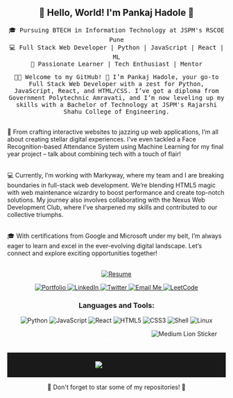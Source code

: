 <!DOCTYPE html>
<html lang="en">

<head>
  <meta charset="UTF-8">
  <meta name="viewport" content="width=device-width, initial-scale=1.0">
<!--   <title>Pankaj Hadole's GitHub</title> -->
</head>

<body>

  <!-- Header -->
  <h2 align="center">👋 Hello, World! I'm Pankaj Hadole 🚀</h2>
  <p align="center">
    <samp>🎓 Pursuing BTECH in Information Technology at JSPM's RSCOE Pune<br>
        💻 Full Stack Web Developer | Python | JavaScript | React | ML<br>
        🌟 Passionate Learner | Tech Enthusiast | Mentor</samp>
  </p>

  <!-- Intro -->
<p align="center">
  <samp>🤩🌟 Welcome to my GitHub! 🚀 I’m Pankaj Hadole, your go-to Full Stack Web Developer with a zest for Python, JavaScript, React, and HTML/CSS. I’ve got a diploma from Government Polytechnic Amravati, and I’m now leveling up my skills with a Bachelor of Technology at JSPM's Rajarshi Shahu College of Engineering.<br><br>

🎨 From crafting interactive websites to jazzing up web applications, I’m all about creating stellar digital experiences. I’ve even tackled a Face Recognition-based Attendance System using Machine Learning for my final year project – talk about combining tech with a touch of flair!<br><br>

💻 Currently, I’m working with Markyway, where my team and I are breaking boundaries in full-stack web development. We’re blending HTML5 magic with web maintenance wizardry to boost performance and create top-notch solutions. My journey also involves collaborating with the Nexus Web Development Club, where I’ve sharpened my skills and contributed to our collective triumphs.<br><br>

🎓 With certifications from Google and Microsoft under my belt, I’m always eager to learn and excel in the ever-evolving digital landscape. Let’s connect and explore exciting opportunities together!<br><br>

</p>

  <!-- Resume -->
  <p align="center">
    <a href="[http://tinyurl.com/Pankajsresume](https://www.linkedin.com/in/pankaj-hadole-722476232/overlay/1728332815527/single-media-viewer/?type=DOCUMENT&profileId=ACoAADoW84oBHezE74PBCuOV7f2Lr_p_NQz5-DM)" target="_blank">
      <img src="https://img.shields.io/badge/Resume-%23FF5722?style=for-the-badge&logo=google-drive&logoColor=white"
        alt="Resume">
    </a>
  </p>

  <!-- Portfolio and Social Links -->
  <p align="center">
    <a href="https://phcoder05.github.io/My-Portfolio/" target="_blank">
      <img src="https://img.shields.io/badge/Portfolio-%230077B5?style=for-the-badge&logo=github&logoColor=white"
        alt="Portfolio">
    </a>
    <a href="https://www.linkedin.com/in/pankaj-hadole-722476232/" target="_blank">
      <img src="https://img.shields.io/badge/LinkedIn-%230077B5?style=for-the-badge&logo=linkedin&logoColor=white"
        alt="LinkedIn">
    </a>
    <a href="https://twitter.com/pankaj_hadole" target="_blank">
      <img src="https://img.shields.io/badge/Twitter-%231DA1F2?style=for-the-badge&logo=twitter&logoColor=white"
        alt="Twitter">
    </a>

 <!-- Email Me Button -->
<a href="mailto:pankajhadole05@gmail.com" target="_blank">
  <img src="https://img.shields.io/badge/Email%20Me-%23D14836?style=for-the-badge&logo=gmail&logoColor=white"
    alt="Email Me">
</a>

<!-- LeetCode Button -->
<a href="https://leetcode.com/PHCoder05/" target="_blank">
  <img src="https://img.shields.io/badge/LeetCode-%23F89F1B?style=for-the-badge&logo=leetcode&logoColor=white"
    alt="LeetCode">
</a>


  <!-- Tech Stack -->
  <h3 align="center">Languages and Tools:</h3>
  <p align="center">
    <img src="https://img.shields.io/badge/Python-3776AB?style=for-the-badge&logo=python&logoColor=white" alt="Python" />
    <img src="https://img.shields.io/badge/JavaScript-F7DF1E?style=for-the-badge&logo=javascript&logoColor=black"
      alt="JavaScript" />
    <img src="https://img.shields.io/badge/React-61DAFB?style=for-the-badge&logo=react&logoColor=black" alt="React" />
    <img src="https://img.shields.io/badge/HTML5-E34F26?style=for-the-badge&logo=html5&logoColor=white" alt="HTML5" />
    <img src="https://img.shields.io/badge/CSS3-1572B6?style=for-the-badge&logo=css3&logoColor=white" alt="CSS3" />
    <img src="https://img.shields.io/badge/Shell-5391FE?style=for-the-badge&logo=gnu-bash&logoColor=white" alt="Shell" />
    <img src="https://img.shields.io/badge/Linux-FCC624?style=for-the-badge&logo=linux&logoColor=black" alt="Linux" />
  </p>

  <!-- Medium Live Sticker (Lion) -->
  <p align="center">
    <img src="https://tenor.com/bb576.gif" alt="Medium Lion Sticker" style="float: right; margin-right: 20px;">
  </p>

<!-- GitHub Analytics -->
<h3 align="center" style="color: #fff;">⚡ GitHub Analytics</h3>
<p align="center" style="background-color: #1a1a1a; padding: 20px;">
  <img src="https://github-readme-stats.vercel.app/api?username=PHCoder05&show_icons=true&count_private=true&hide_border=true&theme=dark"
    alt="GitHub Stats" />
</p>



  <!-- Footer -->
  <p align="center">🌟 Don't forget to star some of my repositories! 🌟</p>

</body>

</html>
